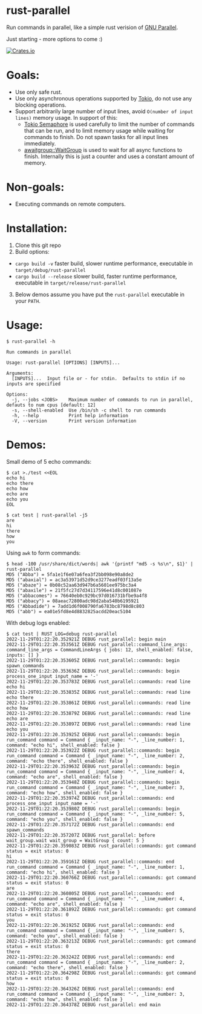 # rust-parallel

Run commands in parallel, like a simple rust verision of [GNU Parallel](https://www.gnu.org/software/parallel/).

Just starting - more options to come :)

[![Crates.io][crates-badge]][crates-url]

[crates-badge]: https://img.shields.io/crates/v/rust-parallel.svg
[crates-url]: https://crates.io/crates/rust-parallel

# Goals:
* Use only safe rust.
* Use only asynchronous operations supported by [Tokio](https://tokio.rs), do not use any blocking operations.
* Support arbitrarily large number of input lines, avoid `O(number of input lines)` memory usage.  In support of this:
  * [Tokio Semaphore](https://docs.rs/tokio/latest/tokio/sync/struct.Semaphore.html) is used carefully to limit the number of commands that can be run, and to limit memory usage while waiting for commands to finish.  Do not spawn tasks for all input lines immediately.
  * [awaitgroup::WaitGroup](https://crates.io/crates/awaitgroup) is used to wait for all async functions to finish.  Internally this is just a counter and uses a constant amount of memory.

# Non-goals:
* Executing commands on remote computers.

# Installation:
1. Clone this git repo
2. Build options:
  - `cargo build -v` faster build, slower runtime performance, executable in `target/debug/rust-parallel`
  - `cargo build --release` slower build, faster runtime performance, executable in `target/release/rust-parallel`
3. Below demos assume you have put the `rust-parallel` executable in your `PATH`.

# Usage:
```
$ rust-parallel -h

Run commands in parallel

Usage: rust-parallel [OPTIONS] [INPUTS]...

Arguments:
  [INPUTS]...  Input file or - for stdin.  Defaults to stdin if no inputs are specified

Options:
  -j, --jobs <JOBS>    Maximum number of commands to run in parallel, defauts to num cpus [default: 12]
  -s, --shell-enabled  Use /bin/sh -c shell to run commands
  -h, --help           Print help information
  -V, --version        Print version information
```

# Demos:

Small demo of 5 echo commands:

```
$ cat >./test <<EOL
echo hi
echo there
echo how
echo are
echo you
EOL

$ cat test | rust-parallel -j5
are
hi
there
how
you
```

Using `awk` to form commands:

```
$ head -100 /usr/share/dict/words| awk '{printf "md5 -s %s\n", $1}' | rust-parallel
MD5 ("Abba") = 5fa1e1f6e07a6fea3f2bb098e90a8de2
MD5 ("abaxial") = ac3a53971d52d9ce3277eadf03f13a5e
MD5 ("abaze") = 0b08c52aa63d947b6a5601ee975bc3a4
MD5 ("abaxile") = 21f5fc27d7d34117596e41d8c001087e
MD5 ("abbacomes") = 76640eb0c929bc97d016731bfbe9a4f8
MD5 ("abbacy") = 08aeac72800adc98d2aba540b6195921
MD5 ("Abbadide") = 7add1d6f008790fa6783bc8798d8c803
MD5 ("abb") = ea01e5fd8e4d8832825acdd20eac5104
```

With debug logs enabled:

```
$ cat test | RUST_LOG=debug rust-parallel
2022-11-29T01:22:20.352921Z DEBUG rust_parallel: begin main
2022-11-29T01:22:20.353561Z DEBUG rust_parallel::command_line_args: command_line_args = CommandLineArgs { jobs: 12, shell_enabled: false, inputs: [] }
2022-11-29T01:22:20.353605Z DEBUG rust_parallel::commands: begin spawn_commands
2022-11-29T01:22:20.353636Z DEBUG rust_parallel::commands: begin process_one_input input_name = '-'
2022-11-29T01:22:20.353783Z DEBUG rust_parallel::commands: read line echo hi
2022-11-29T01:22:20.353835Z DEBUG rust_parallel::commands: read line echo there
2022-11-29T01:22:20.353861Z DEBUG rust_parallel::commands: read line echo how
2022-11-29T01:22:20.353879Z DEBUG rust_parallel::commands: read line echo are
2022-11-29T01:22:20.353897Z DEBUG rust_parallel::commands: read line echo you
2022-11-29T01:22:20.353925Z DEBUG rust_parallel::commands: begin run_command command = Command { _input_name: "-", _line_number: 1, command: "echo hi", shell_enabled: false }
2022-11-29T01:22:20.353922Z DEBUG rust_parallel::commands: begin run_command command = Command { _input_name: "-", _line_number: 2, command: "echo there", shell_enabled: false }
2022-11-29T01:22:20.353963Z DEBUG rust_parallel::commands: begin run_command command = Command { _input_name: "-", _line_number: 4, command: "echo are", shell_enabled: false }
2022-11-29T01:22:20.353948Z DEBUG rust_parallel::commands: begin run_command command = Command { _input_name: "-", _line_number: 3, command: "echo how", shell_enabled: false }
2022-11-29T01:22:20.353974Z DEBUG rust_parallel::commands: end process_one_input input_name = '-'
2022-11-29T01:22:20.353980Z DEBUG rust_parallel::commands: begin run_command command = Command { _input_name: "-", _line_number: 5, command: "echo you", shell_enabled: false }
2022-11-29T01:22:20.357172Z DEBUG rust_parallel::commands: end spawn_commands
2022-11-29T01:22:20.357207Z DEBUG rust_parallel: before wait_group.wait wait_group = WaitGroup { count: 5 }
2022-11-29T01:22:20.359083Z DEBUG rust_parallel::commands: got command status = exit status: 0
hi
2022-11-29T01:22:20.359161Z DEBUG rust_parallel::commands: end run_command command = Command { _input_name: "-", _line_number: 1, command: "echo hi", shell_enabled: false }
2022-11-29T01:22:20.360766Z DEBUG rust_parallel::commands: got command status = exit status: 0
are
2022-11-29T01:22:20.360805Z DEBUG rust_parallel::commands: end run_command command = Command { _input_name: "-", _line_number: 4, command: "echo are", shell_enabled: false }
2022-11-29T01:22:20.361892Z DEBUG rust_parallel::commands: got command status = exit status: 0
you
2022-11-29T01:22:20.361925Z DEBUG rust_parallel::commands: end run_command command = Command { _input_name: "-", _line_number: 5, command: "echo you", shell_enabled: false }
2022-11-29T01:22:20.363213Z DEBUG rust_parallel::commands: got command status = exit status: 0
there
2022-11-29T01:22:20.363242Z DEBUG rust_parallel::commands: end run_command command = Command { _input_name: "-", _line_number: 2, command: "echo there", shell_enabled: false }
2022-11-29T01:22:20.364298Z DEBUG rust_parallel::commands: got command status = exit status: 0
how
2022-11-29T01:22:20.364326Z DEBUG rust_parallel::commands: end run_command command = Command { _input_name: "-", _line_number: 3, command: "echo how", shell_enabled: false }
2022-11-29T01:22:20.364378Z DEBUG rust_parallel: end main
```
